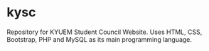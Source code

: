 # kysc
Repository for KYUEM Student Council Website. Uses HTML, CSS, Bootstrap, PHP and MySQL as its main programming language.
